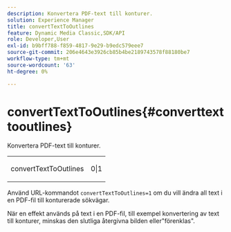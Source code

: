 ```yaml
---
description: Konvertera PDF-text till konturer.
solution: Experience Manager
title: convertTextToOutlines
feature: Dynamic Media Classic,SDK/API
role: Developer,User
exl-id: b9bff788-f859-4817-9e29-b9edc579eee7
source-git-commit: 206e4643e3926cb85b4be2189743578f88180be7
workflow-type: tm+mt
source-wordcount: '63'
ht-degree: 0%

---
```


# convertTextToOutlines{#converttexttooutlines}

Konvertera PDF-text till konturer.

<table id="simpletable_FDE0D8786BC747AF87A336452500E695"> 
 <tr class="strow"> 
  <td class="stentry"> <p><span class="codeph"> convertTextToOutlines</span> </p> </td> 
  <td class="stentry"> <p>0|1 </p></td> 
 </tr> 
</table>

Använd URL-kommandot `convertTextToOutlines=1` om du vill ändra all text i en PDF-fil till konturerade sökvägar.

När en effekt används på text i en PDF-fil, till exempel konvertering av text till konturer, minskas den slutliga återgivna bilden eller&quot;förenklas&quot;.
